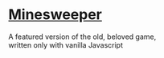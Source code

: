 # [Minesweeper](https://nadaveliash.github.io/Minesweeper/)

A featured version of the old, beloved game, <br>written only with vanilla Javascript
